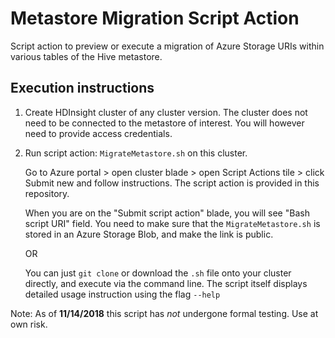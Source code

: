 # Metastore Migration Script Action
Script action to preview or execute a migration of Azure Storage URIs within various tables of the Hive metastore. 

## Execution instructions

1. Create HDInsight cluster of any cluster version. The cluster does not need to be connected to the metastore of interest. You will however need to provide access credentials.
2. Run script action: `MigrateMetastore.sh` on this cluster. 

    Go to Azure portal > open cluster blade > open Script Actions tile > click Submit new and follow instructions. The script action is provided in this repository.
    
    When you are on the "Submit script action" blade, you will see "Bash script URI" field. You need to make sure that the `MigrateMetastore.sh` is stored in an Azure Storage Blob, and make the link is public.
    
    OR
    
    You can just `git clone` or download the `.sh` file onto your cluster directly, and execute via the command line. The script itself displays detailed usage instruction using the flag `--help`

Note: As of **11/14/2018** this script has *not* undergone formal testing. Use at own risk.
